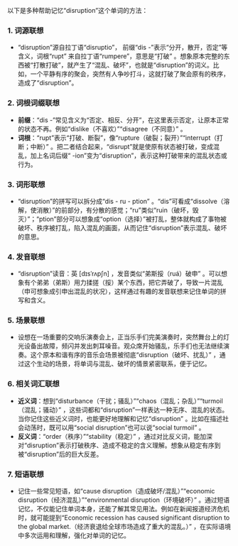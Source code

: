 以下是多种帮助记忆“disruption”这个单词的方法：

### 1. 词源联想
 - “disruption”源自拉丁语“disruptio”， 前缀“dis -”表示“分开，散开，否定”等含义，词根“rupt” 来自拉丁语“rumpere”，意思是“打破” 。想象原本完整的东西被“打散打破”，就产生了“混乱、破坏”，也就是“disruption”的词义。比如，一个平静有序的聚会，突然有人争吵打斗，这就打破了聚会原有的秩序，造成了“disruption”。

### 2. 词根词缀联想
 - **前缀**：“dis -”常见含义为“否定、相反、分开”，在这里表示否定，让原本正常的状态不再。例如“dislike（不喜欢）”“disagree（不同意）” 。
 - **词根**：“rupt”表示“打破、断裂”，像“rupture（破裂；裂开）”“interrupt（打断；中断）” 。把二者结合起来，“disrupt”就是使原有状态被打破，变成混乱，加上名词后缀“ -ion”变为“disruption”，表示这种打破带来的混乱状态或行为。

### 3. 词形联想
 - “disruption”的拼写可以拆分成“dis - ru - ption” 。“dis”可看成“dissolve（溶解，使消散）”的前部分，有分散的感觉；“ru”类似“ruin（破坏，毁灭）”；“ption”部分可以想象成“option（选择）”被打乱，整体就构成了事物被破坏、秩序被打乱，陷入混乱的画面，从而记住“disruption”表示混乱、破坏的意思。

### 4. 发音联想
 - “disruption”读音：英 [dɪsˈrʌpʃn]  ，发音类似“弟斯挼（ruá）破申” 。可以想象有个弟弟（弟斯）用力揉搓（挼）某个东西，把它弄破了，导致一片混乱（申可想象成引申出混乱的状况），这样通过有趣的发音联想来记住单词的拼写和含义。

### 5. 场景联想
 - 设想在一场重要的交响乐演奏会上，正当乐手们完美演奏时，突然舞台上的灯光设备出故障，频闪并发出刺耳噪音。观众席开始骚乱，乐手们也无法继续演奏。这个原本和谐有序的音乐会场景被彻底“disruption（破坏、扰乱）” ，通过这个生动的场景，将单词与混乱、破坏的情景紧密联系，便于记忆。

### 6. 相关词汇联想
 - **近义词**：想到“disturbance（干扰；骚乱）”“chaos（混乱；杂乱）”“turmoil（混乱；骚动）” ，这些词都和“disruption”一样表达一种无序、混乱的状态。当你记住这些近义词时，也能更好地理解和记忆“disruption” 。比如在描述社会动荡时，既可以用“social disruption”也可以说“social turmoil” 。
 - **反义词**：“order（秩序）”“stability（稳定）” ，通过对比反义词，能加深对“disruption”表示打破秩序、造成不稳定的含义理解。想象从稳定有序到被“disruption”后的巨大反差。

### 7. 短语联想
 - 记住一些常见短语，如“cause disruption（造成破坏/混乱）”“economic disruption（经济混乱）”“environmental disruption（环境破坏）” 。通过短语记忆，不仅能记住单词本身，还能了解其常见用法。例如在新闻报道经济危机时，就可能提到“Economic recession has caused significant disruption to the global market.（经济衰退给全球市场造成了重大的混乱。）” ，在实际语境中多次运用和理解，强化对单词的记忆。 